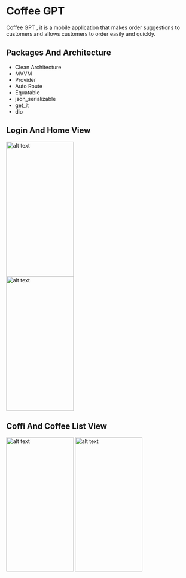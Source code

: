 <h1> Coffee GPT </h1>
Coffee GPT , it is a mobile application that makes order suggestions to customers and allows customers to order easily and quickly.

<h2> Packages And Architecture </h2>
<ul>
  <li>Clean Architecture</li>
  <li>MVVM</li>
  <li>Provider</li>
  <li>Auto Route</li>
  <li>Equatable</li>
  <li>json_serializable</li>
  <li>get_it</li>
  <li>dio</li>
</ul> 

<h2> Login And Home View </h2>

<img src="https://res.cloudinary.com/dfpxtczdk/image/upload/v1687729457/photo/Ekran_g%C3%B6r%C3%BCnt%C3%BCs%C3%BC_2023-06-26_003402_e2wczx.png" alt="alt text" width="180" height="360"> <br> <img src="https://res.cloudinary.com/dfpxtczdk/image/upload/v1687729456/photo/Ekran_g%C3%B6r%C3%BCnt%C3%BCs%C3%BC_2023-06-26_003433_jvkm9n.png" alt="alt text" width="180" height="360">


<h2> Coffi And Coffee List View </h2>

<img src="https://res.cloudinary.com/dfpxtczdk/image/upload/v1687729452/photo/Ekran_g%C3%B6r%C3%BCnt%C3%BCs%C3%BC_2023-06-26_003805_mpmhsb.png" alt="alt text" width="180" height="360"> <img src="https://res.cloudinary.com/dfpxtczdk/image/upload/v1687729454/photo/Ekran_g%C3%B6r%C3%BCnt%C3%BCs%C3%BC_2023-06-26_003955_e5gkom.png" alt="alt text" width="180" height="360">
